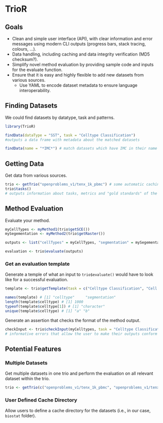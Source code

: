 
# TrioR

<!-- badges: start -->
<!-- badges: end -->


## Goals

- Clean and simple user interface (API), with clear information and error messages using modern CLI outputs (progress bars, stack tracing, colours, …).
- Data handling, including caching and data integrity verification (MD5 checksum?).
- Simplify novel method evaluation by providing sample code and inputs for the evaluate function.
- Ensure that it is easy and highly flexible to add new datasets from various sources.
	- Use YAML to encode dataset metadata to ensure language interoperability.

## Finding Datasets

We could find datasets by datatype, task and patterns.

```r
library(TrioR)

findData(dataType = "SST", task = "Celltype Classification")
#outputs a data frame with metadata about the matched datasets

findData(name = "*IMC*") # match datasets which have IMC in their name
```

## Getting Data

Get data from various sources.

```r
trio <- getTrio("openproblems_v1/tenx_1k_pbmc") # some automatic caching, etc.
trio$tasks()
# outputs information about tasks, metrics and "gold standards" of the included data
```

## Method Evaluation

Evaluate your method.

```r
myCellTypes <- myMethod1(trio$getSCE())
mySegementation <- myMethod2(trio$getRaster())

outputs <- list("cellTypes" = myCellTypes, "segmentation" = mySegementation)

evaluation <- trio$evaluate(outputs) 
```

### Get an evaluation template

Generate a temple of what an input to `trio$evaluate()` would have to look like for a successful evaluation.

```r
template <- trio$getTemplate(task = c("Celltype Classification", "Cell Segmentation"))

names(template) # [1] "celltype"     "segmentation"
length(template$celltype) # [1] 1000
typeof(template$celltype[1]) # [1] "character"
unique(template$celltype) # [1] "a" "b"
```

Generate an assertion that checks the format of the method output.

```r
checkInput <- trio$checkInput(myCelltypes, task = "Celltype Classification")
# informative errors that allow the user to make their outputs conform to the input of trio$evaluate()
```

## Potential Features

### Multiple Datasets

Get multiple datasets in one trio and perform the evaluation on all relevant dataset within the trio.

```r
trio <- getTrio(c("openproblems_v1/tenx_1k_pbmc", "openproblems_v1/tenx_5k_pbmc"))
```

### User Defined Cache Directory

Allow users to define a cache directory for the datasets (i.e., in our case, `biostat` folder).
